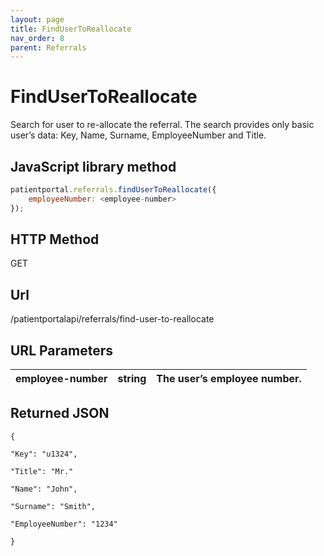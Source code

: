 ```yaml
---
layout: page
title: FindUserToReallocate
nav_order: 8
parent: Referrals
---
```


# FindUserToReallocate

Search for user to re-allocate the referral. The search provides only basic user’s data: Key, Name, Surname, EmployeeNumber and Title.

## JavaScript library method

```javascript
patientportal.referrals.findUserToReallocate({
    employeeNumber: <employee-number>
});
```

## HTTP Method

GET

## ****Url****

/patientportalapi/referrals/find-user-to-reallocate

## URL Parameters

| employee-number | string | The user’s employee number. |
| --- | --- | --- |

## Returned JSON

```
{

"Key": "u1324",

"Title": "Mr."

"Name": "John",

"Surname": "Smith",

"EmployeeNumber": "1234"

}
```
